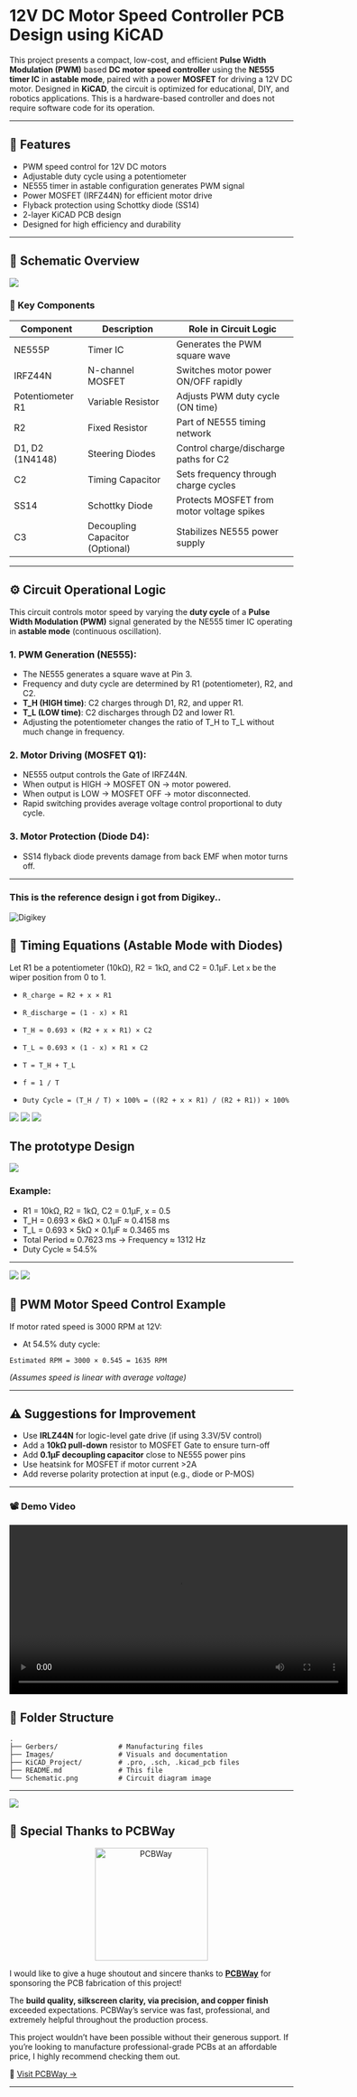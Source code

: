 # 12V DC Motor Speed Controller PCB Design using KiCAD

This project presents a compact, low-cost, and efficient **Pulse Width Modulation (PWM)** based **DC motor speed controller** using the **NE555 timer IC** in **astable mode**, paired with a power **MOSFET** for driving a 12V DC motor. Designed in **KiCAD**, the circuit is optimized for educational, DIY, and robotics applications. This is a hardware-based controller and does not require software code for its operation.

---

## 🔧 Features

* PWM speed control for 12V DC motors
* Adjustable duty cycle using a potentiometer
* NE555 timer in astable configuration generates PWM signal
* Power MOSFET (IRFZ44N) for efficient motor drive
* Flyback protection using Schottky diode (SS14)
* 2-layer KiCAD PCB design
* Designed for high efficiency and durability

---

## 📘 Schematic Overview

<img src ="https://github.com/AvishkaVishwa/12V-DC-Motor-Speed-Controller-PCB-Design-using-KiCAD/blob/38a573ddb1caaeeb17b8dee4f00e829e0c8dc042/Images/schematic%20of%20v.1.png">

### 🧹 Key Components

| Component        | Description                     | Role in Circuit Logic                     |
| ---------------- | ------------------------------- | ----------------------------------------- |
| NE555P           | Timer IC                        | Generates the PWM square wave             |
| IRFZ44N          | N-channel MOSFET                | Switches motor power ON/OFF rapidly       |
| Potentiometer R1 | Variable Resistor               | Adjusts PWM duty cycle (ON time)          |
| R2               | Fixed Resistor                  | Part of NE555 timing network              |
| D1, D2 (1N4148)  | Steering Diodes                 | Control charge/discharge paths for C2     |
| C2               | Timing Capacitor                | Sets frequency through charge cycles      |
| SS14             | Schottky Diode                  | Protects MOSFET from motor voltage spikes |
| C3               | Decoupling Capacitor (Optional) | Stabilizes NE555 power supply             |

---

## ⚙️ Circuit Operational Logic

This circuit controls motor speed by varying the **duty cycle** of a **Pulse Width Modulation (PWM)** signal generated by the NE555 timer IC operating in **astable mode** (continuous oscillation).

### 1. PWM Generation (NE555):

* The NE555 generates a square wave at Pin 3.
* Frequency and duty cycle are determined by R1 (potentiometer), R2, and C2.
* **T\_H (HIGH time)**: C2 charges through D1, R2, and upper R1.
* **T\_L (LOW time)**: C2 discharges through D2 and lower R1.
* Adjusting the potentiometer changes the ratio of T\_H to T\_L without much change in frequency.

### 2. Motor Driving (MOSFET Q1):

* NE555 output controls the Gate of IRFZ44N.
* When output is HIGH → MOSFET ON → motor powered.
* When output is LOW → MOSFET OFF → motor disconnected.
* Rapid switching provides average voltage control proportional to duty cycle.

### 3. Motor Protection (Diode D4):

* SS14 flyback diode prevents damage from back EMF when motor turns off.

---
### This is the reference design i got from Digikey..

![Digikey](https://github.com/AvishkaVishwa/12V-DC-Motor-Speed-Controller-PCB-Design-using-KiCAD/blob/main/Images/digikey.png)

## 🔣 Timing Equations (Astable Mode with Diodes)

Let R1 be a potentiometer (10kΩ), R2 = 1kΩ, and C2 = 0.1μF. Let `x` be the wiper position from 0 to 1.

* `R_charge = R2 + x × R1`

* `R_discharge = (1 - x) × R1`

* `T_H ≈ 0.693 × (R2 + x × R1) × C2`

* `T_L ≈ 0.693 × (1 - x) × R1 × C2`

* `T = T_H + T_L`

* `f = 1 / T`

* `Duty Cycle = (T_H / T) × 100% = ((R2 + x × R1) / (R2 + R1)) × 100%`

<img src ="https://github.com/AvishkaVishwa/12V-DC-Motor-Speed-Controller-PCB-Design-using-KiCAD/blob/a60ed7d202f6658b08ab2dba5da50be1771ef4e1/Images/DRC%20Check.png">

<img src ="https://github.com/AvishkaVishwa/12V-DC-Motor-Speed-Controller-PCB-Design-using-KiCAD/blob/47b6a0c708b5b3461951992ff5c4f204d4444add/Images/pcb.png">

<img src ="https://github.com/AvishkaVishwa/12V-DC-Motor-Speed-Controller-PCB-Design-using-KiCAD/blob/47b6a0c708b5b3461951992ff5c4f204d4444add/Images/PWM.png">

## The prototype Design 

<img src ="https://github.com/AvishkaVishwa/12V-DC-Motor-Speed-Controller-PCB-Design-using-KiCAD/blob/main/Images/prototype.jpg">

### Example:

* R1 = 10kΩ, R2 = 1kΩ, C2 = 0.1μF, x = 0.5
* T\_H = 0.693 × 6kΩ × 0.1μF ≈ 0.4158 ms
* T\_L = 0.693 × 5kΩ × 0.1μF ≈ 0.3465 ms
* Total Period ≈ 0.7623 ms → Frequency ≈ 1312 Hz
* Duty Cycle ≈ 54.5%

---
<img src ="https://github.com/AvishkaVishwa/12V-DC-Motor-Speed-Controller-PCB-Design-using-KiCAD/blob/main/Images/good2.jpg">

<img src ="https://github.com/AvishkaVishwa/12V-DC-Motor-Speed-Controller-PCB-Design-using-KiCAD/blob/main/Images/good1.jpg">


## 🚀 PWM Motor Speed Control Example

If motor rated speed is 3000 RPM at 12V:

* At 54.5% duty cycle:

`Estimated RPM = 3000 × 0.545 = 1635 RPM`

*(Assumes speed is linear with average voltage)*

---

## ⚠️ Suggestions for Improvement

* Use **IRLZ44N** for logic-level gate drive (if using 3.3V/5V control)
* Add a **10kΩ pull-down** resistor to MOSFET Gate to ensure turn-off
* Add **0.1μF decoupling capacitor** close to NE555 power pins
* Use heatsink for MOSFET if motor current >2A
* Add reverse polarity protection at input (e.g., diode or P-MOS)

---

<h3>📽️ Demo Video</h3>

<video src="https://github.com/user-attachments/assets/200f2159-c2bb-4788-9b7a-272e7be00f0f" controls width="600">
  Your browser does not support the video tag.
</video>


## 📂 Folder Structure

```
.
├── Gerbers/               # Manufacturing files
├── Images/                # Visuals and documentation
├── KiCAD_Project/         # .pro, .sch, .kicad_pcb files
├── README.md              # This file
└── Schematic.png          # Circuit diagram image
```

---
<img src ="https://github.com/AvishkaVishwa/12V-DC-Motor-Speed-Controller-PCB-Design-using-KiCAD/blob/431bf6187bdd8b22bc1dd40ee791bf8278e135b9/Images/pcb3.jpg">

## 🎉 Special Thanks to PCBWay

<p align="center">
  <a href="https://www.pcbway.com/" target="_blank">
    <img src="https://github.com/AvishkaVishwa/12V-DC-Motor-Speed-Controller-PCB-Design-using-KiCAD/blob/0191b6e02eeb30e176867d2a93ebec854536829a/Images/pcbwaylogo.jpg" alt="PCBWay" width="200"/>
  </a>
</p>

I would like to give a huge shoutout and sincere thanks to **[PCBWay](https://www.pcbway.com/)** for sponsoring the PCB fabrication of this project!

The **build quality, silkscreen clarity, via precision, and copper finish** exceeded expectations. PCBWay’s service was fast, professional, and extremely helpful throughout the production process.

This project wouldn’t have been possible without their generous support. If you’re looking to manufacture professional-grade PCBs at an affordable price, I highly recommend checking them out.

🔗 [Visit PCBWay →](https://www.pcbway.com/)

---
